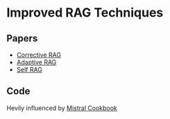 # Improved RAG Techniques

## Papers
- [Corrective RAG](https://arxiv.org/pdf/2401.15884.pdf)
- [Adaptive RAG](https://arxiv.org/abs/2403.14403)
- [Self RAG](https://arxiv.org/abs/2310.11511)

## Code
Hevily influenced by [Mistral Cookbook](https://github.com/mistralai/cookbook/tree/main/third_party/langchain)